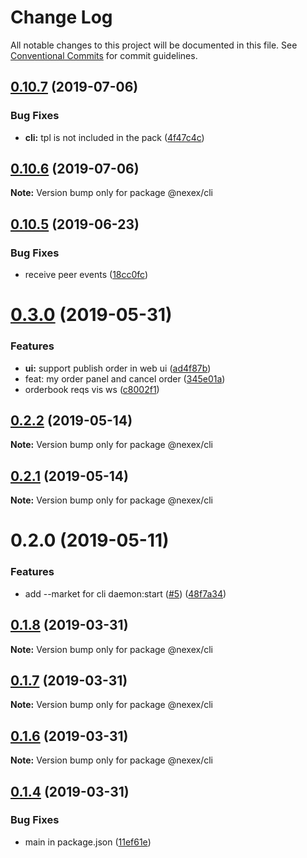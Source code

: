 # Change Log

All notable changes to this project will be documented in this file.
See [Conventional Commits](https://conventionalcommits.org) for commit guidelines.

## [0.10.7](https://github.com/NexexBuilder/nexex-mono/compare/@nexex/cli@0.10.6...@nexex/cli@0.10.7) (2019-07-06)


### Bug Fixes

* **cli:** tpl is not included in the pack ([4f47c4c](https://github.com/NexexBuilder/nexex-mono/commit/4f47c4c))





## [0.10.6](https://github.com/NexexBuilder/nexex-mono/compare/@nexex/cli@0.10.5...@nexex/cli@0.10.6) (2019-07-06)

**Note:** Version bump only for package @nexex/cli





## [0.10.5](https://github.com/NexexBuilder/nexex-mono/compare/@nexex/cli@0.10.4...@nexex/cli@0.10.5) (2019-06-23)


### Bug Fixes

* receive peer events ([18cc0fc](https://github.com/NexexBuilder/nexex-mono/commit/18cc0fc))





# [0.3.0](https://github.com/NexexBuilder/nexex-mono/compare/@nexex/cli@0.2.2...@nexex/cli@0.3.0) (2019-05-31)


### Features

* **ui:** support publish order in web ui ([ad4f87b](https://github.com/NexexBuilder/nexex-mono/commit/ad4f87b))
* feat: my order panel and cancel order ([345e01a](https://github.com/NexexBuilder/nexex-mono/commit/345e01a))
* orderbook reqs vis ws ([c8002f1](https://github.com/NexexBuilder/nexex-mono/commit/c8002f1))





## [0.2.2](https://github.com/NexexBuilder/nexex-mono/compare/@nexex/cli@0.2.1...@nexex/cli@0.2.2) (2019-05-14)

**Note:** Version bump only for package @nexex/cli





## [0.2.1](https://github.com/NexexBuilder/nexex-mono/compare/@nexex/cli@0.2.0...@nexex/cli@0.2.1) (2019-05-14)

**Note:** Version bump only for package @nexex/cli





# 0.2.0 (2019-05-11)


### Features

* add --market for cli daemon:start ([#5](https://github.com/NexexBuilder/nexex-mono/issues/5)) ([48f7a34](https://github.com/NexexBuilder/nexex-mono/commit/48f7a34))





## [0.1.8](https://github.com/dexunion5/dex-cli/compare/@nexex/cli@0.1.7...@nexex/cli@0.1.8) (2019-03-31)

**Note:** Version bump only for package @nexex/cli





## [0.1.7](https://github.com/dexunion5/dex-cli/compare/@nexex/cli@0.1.6...@nexex/cli@0.1.7) (2019-03-31)

**Note:** Version bump only for package @nexex/cli





## [0.1.6](https://github.com/dexunion5/dex-cli/compare/@nexex/cli@0.1.4...@nexex/cli@0.1.6) (2019-03-31)

**Note:** Version bump only for package @nexex/cli





## [0.1.4](https://github.com/dexunion5/dex-cli/compare/@nexex/cli@0.1.3...@nexex/cli@0.1.4) (2019-03-31)


### Bug Fixes

* main in package.json ([11ef61e](https://github.com/dexunion5/dex-cli/commit/11ef61e))
